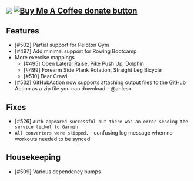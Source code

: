 [![](https://img.shields.io/static/v1?label=Sponsor&message=%E2%9D%A4&logo=GitHub&color=%23fe8e86)](https://github.com/sponsors/philosowaffle) <span class="badge-buymeacoffee"><a href="https://www.buymeacoffee.com/philosowaffle" title="Donate to this project using Buy Me A Coffee"><img src="https://img.shields.io/badge/buy%20me%20a%20coffee-donate-yellow.svg" alt="Buy Me A Coffee donate button" /></a></span>
---

## Features

- [#502] Partial support for Peloton Gym
- [#497] Add minimal support for Rowing Bootcamp
- More exercise mappings
	- [#495] Open Lateral Raise, Pike Push Up, Dolphin
	- [#499] Forearm Side Plank Rotation, Straight Leg Bicycle
	- [#510] Bear Crawl
- [#532] GitHubAction now supports attaching output files to the GitHub Action as a zip file you can download - @anlesk

## Fixes

- [#526] `Auth appeared successful but there was an error sending the service ticket to Garmin`
- `All converters were skipped.` - confusing log message when no workouts needed to be synced

## Housekeeping

- [#509] Various dependency bumps
